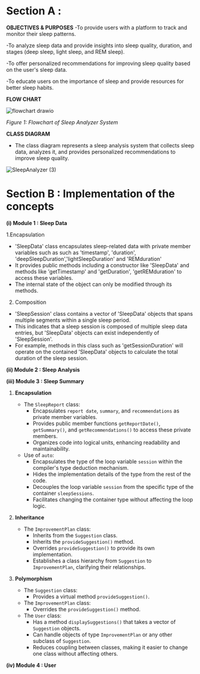 # Section A : 
**OBJECTIVES & PURPOSES**
-To provide users with a platform to track and monitor their sleep patterns.

-To analyze sleep data and provide insights into sleep quality, duration, and stages (deep sleep, light sleep, and REM sleep).

-To offer personalized recommendations for improving sleep quality based on the user's sleep data.

-To educate users on the importance of sleep and provide resources for better sleep habits.


**FLOW CHART**

![flowchart drawio](https://github.com/jjn7702/SECJ1023-PT2/assets/102563828/bba9a30c-5f96-4c12-be59-cd19195b1144) <br>

*Figure 1: Flowchart of Sleep Analyzer System* <br>

**CLASS DIAGRAM**
- The class diagram represents a sleep analysis system that collects sleep data, analyzes it, and provides personalized recommendations to improve sleep quality. 

![SleepAnalyzer (3)](https://github.com/jjn7702/SECJ1023-PT2/assets/148436857/e965494f-45d2-4b4a-88b6-86d70c42b4f2)



# Section B : Implementation of the concepts
**(i) Module 1 : Sleep Data**

1.Encapsulation  
- 'SleepData' class encapsulates sleep-related data with private member variables such as such as 'timestamp', 'duration', 'deepSleepDuration','lightSleepDuration' and 'REMduration' 
- It provides public methods including a constructor like 'SleepData' and methods like 'getTimestamp' and 'getDuration', 'getREMduration' to access these variables.
- The internal state of the object can only be modified through its methods.  

2. Composition 
- 'SleepSession' class contains a vector of 'SleepData' objects that spans multiple segments within a single sleep period.
- This indicates that a sleep session is composed of multiple sleep data entries, but 'SleepData' objects can exist independently of 'SleepSession'.
- For example, methods in this class such as 'getSessionDuration' will operate on the contained 'SleepData' objects to calculate the total duration of the sleep session.

**(ii) Module 2 : Sleep Analysis**

**(iii) Module 3 : Sleep Summary**
1. **Encapsulation**
   - The `SleepReport` class:
     - Encapsulates `report date`, `summary`, and `recommendations` as private member variables.
     - Provides public member functions `getReportDate()`, `getSummary()`, and `getRecommendations()` to access these private members.
     - Organizes code into logical units, enhancing readability and maintainability.
   - Use of `auto`:
     - Encapsulates the type of the loop variable `session` within the compiler's type deduction mechanism.
     - Hides the implementation details of the type from the rest of the code.
     - Decouples the loop variable `session` from the specific type of the container `sleepSessions`.
     - Facilitates changing the container type without affecting the loop logic.

2. **Inheritance**
   - The `ImprovementPlan` class:
     - Inherits from the `Suggestion` class.
     - Inherits the `provideSuggestion()` method.
     - Overrides `provideSuggestion()` to provide its own implementation.
     - Establishes a class hierarchy from `Suggestion` to `ImprovementPlan`, clarifying their relationships.

3. **Polymorphism**
   - The `Suggestion` class:
     - Provides a virtual method `provideSuggestion()`.
   - The `ImprovementPlan` class:
     - Overrides the `provideSuggestion()` method.
   - The `User` class:
     - Has a method `displaySuggestions()` that takes a vector of `Suggestion` objects.
     - Can handle objects of type `ImprovementPlan` or any other subclass of `Suggestion`.
     - Reduces coupling between classes, making it easier to change one class without affecting others.
     
**(iv) Module 4 : User**



